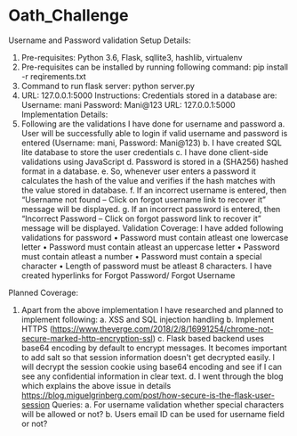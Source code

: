 # Oath_Challenge
Username and Password validation
Setup Details: 
1.	Pre-requisites: Python 3.6, Flask, sqllite3, hashlib, virtualenv
2.	Pre-requisites can be installed by running following command: pip install -r reqirements.txt 
3.	Command to run flask server: python server.py
4.	URL:  127.0.0.1:5000
Instructions:
Credentials stored in a database are:
Username: mani
Password: Mani@123
URL:  127.0.0.1:5000
Implementation Details:
1.	Following are the validations I have done for username and password
a.	User will be successfully able to login if valid username and password is entered (Username: mani, Password: Mani@123)
b.	I have created SQL lite database to store the user credentials
c.	I have done client-side validations using JavaScript
d.	Password is stored in a (SHA256) hashed format in a database.
e.	So, whenever user enters a password it calculates the hash of the value and verifies if the hash matches with the value stored in database.
f.	If an incorrect username is entered, then “Username not found – Click on forgot username link to recover it” message will be displayed.
g.	If an incorrect password is entered, then “Incorrect Password – Click on forgot password link to recover it” message will be displayed.
Validation Coverage:
I have added following validations for password
•	Password must contain atleast one lowercase letter
•	Password must contain atleast an uppercase letter
•	Password must contain atleast a number
•	Password must contain a special character
•	Length of password must be atleast 8 characters.
I have created hyperlinks for Forgot Password/ Forgot Username

Planned Coverage:
1.	Apart from the above implementation I have researched and planned to implement following: 
a.	XSS and SQL injection handling
b.	Implement HTTPS (https://www.theverge.com/2018/2/8/16991254/chrome-not-secure-marked-http-encryption-ssl)
c.	Flask based backend uses base64 encoding by default to encrypt messages. It becomes important to add salt so that session information doesn't get decrypted easily. I will decrypt the session cookie using base64 encoding and see if I can see any confidential information in clear text.
d.	I went through the blog which explains the above issue in details https://blog.miguelgrinberg.com/post/how-secure-is-the-flask-user-session
Queries:
a.	For username validation whether special characters will be allowed or not? 
b.	Users email ID can be used for username field or not?



